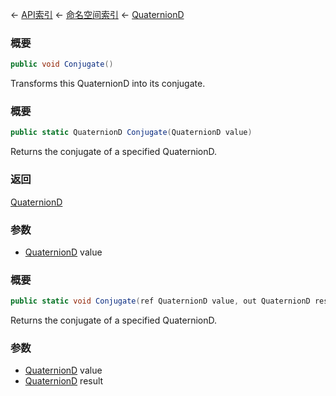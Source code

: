 ← [API索引](Api-Index) ← [命名空间索引](Namespace-Index) ← [QuaternionD](VRageMath.QuaternionD)

### 概要

```csharp
public void Conjugate()
```

Transforms this QuaternionD into its conjugate.

### 概要

```csharp
public static QuaternionD Conjugate(QuaternionD value)
```

Returns the conjugate of a specified QuaternionD.

### 返回

[QuaternionD](VRageMath.QuaternionD)

### 参数

* [QuaternionD](VRageMath.QuaternionD) value
### 概要

```csharp
public static void Conjugate(ref QuaternionD value, out QuaternionD result)
```

Returns the conjugate of a specified QuaternionD.

### 参数

* [QuaternionD](VRageMath.QuaternionD) value
* [QuaternionD](VRageMath.QuaternionD) result
